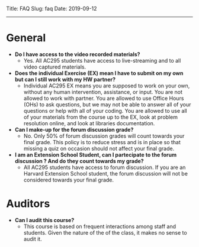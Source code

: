 Title: FAQ
Slug: faq
Date: 2019-09-12

<style>
pre {
  background-color: #F5F5F5;
  display: block;
  font-family: monospace;
  font-size: 14px;
  white-space: pre;
  border-color: #999999;
  border-width: 1px;
  border-style: solid;
  border-radius: 6px;
  margin: 1em 0;
  padding: 5px;
  white-space: pre-wrap;
}
.containerMain {
    display: flex;
    width: 100%;
    height: 300px;
}
</style>



<hr>

# General
- **Do I have access to the video recorded materials?**
  - Yes. All AC295 students have access to live-streaming and to all video captured materials.
- **Does the individual Exercise (EX) mean I have to submit on my own but can I still work with my HW partner?**
  - Individual AC295 EX means you are supposed to work on your own, without any human intervention, assistance, or input. You are not allowed to work with partner. You are allowed to use Office Hours (OHs) to ask questions, but we may not be able to answer all of your questions or help with all of your coding. You are allowed to use all of your materials from the course up to the EX, look at problem resolution online, and look at libraries documentation.
- **Can I make-up for the forum discussion grade?**
  - No. Only 50% of forum discussion grades will count towards your final grade. This policy is to reduce stress and is in place so that missing a quiz on occasion should not affect your final grade.
- **I am an Extension School Student, can I partecipate to the forum discussion ? And do they count towards my grade?**
  - All AC295 students have access to forum discussion. If you are an Harvard Extension School student, the forum discussion will not be considered towards your final grade.

# Auditors
- **Can I audit this course?**
  - This course is based on frequent interactions among staff and students. Given the nature of the of the class, it makes no sense to audit it.